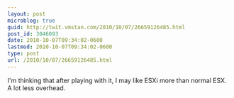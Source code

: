 ```yaml
---
layout: post
microblog: true
guid: http://twit.vmstan.com/2010/10/07/26659126485.html
post_id: 3046093
date: 2010-10-07T09:34:02-0600
lastmod: 2010-10-07T09:34:02-0600
type: post
url: /2010/10/07/26659126485.html
---
```

I'm thinking that after playing with it, I may like ESXi more than normal ESX. A lot less overhead.
